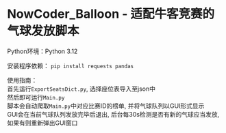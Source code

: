# NowCoder_Balloon - 适配牛客竞赛的气球发放脚本

Python环境：Python 3.12

安装程序依赖：
  `pip install requests pandas`

使用指南：\
  首先运行`ExportSeatsDict.py`, 选择座位表导入至json中 \
  然后即可运行`Main.py` \
  脚本会自动爬取`Main.py`中对应比赛ID的榜单, 并将气球队列以GUI形式显示 \
  GUI会在当前气球队列发放完毕后退出, 后台每30s检测是否有新的气球应当发放, 如果有则重新弹出GUI窗口
